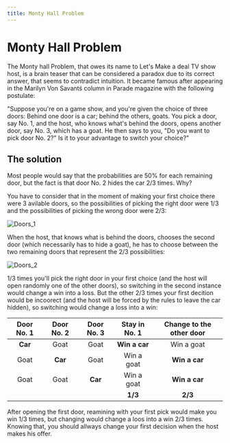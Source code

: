 ```yaml
---
title: Monty Hall Problem
---
```

# Monty Hall Problem

The Monty hall Problem, that owes its name to Let's Make a deal TV show host, is a brain teaser that can be considered a paradox due to its correct answer, that seems to contradict intuition. It became famous after appearing in the Marilyn Von Savantś column in Parade magazine with the following postulate:

"Suppose you're on a game show, and you're given the choice of three doors: Behind one door is a car; behind the others, goats. You pick a door, say No. 1, and the host, who knows what's behind the doors, opens another door, say No. 3, which has a goat. He then says to you, "Do you want to pick door No. 2?" Is it to your advantage to switch your choice?"

## The solution

Most people would say that the probabilities are 50% for each remaining door, but the fact is that door No. 2 hides the car 2/3 times. Why?

You have to consider that in the moment of making your first choice there were 3 avilable doors, so the possibilities of picking the right door were 1/3 and the possibilities of picking the wrong door were 2/3:

![Doors_1](https://upload.wikimedia.org/wikipedia/commons/7/79/Monty_closed_doors.svg)

When the host, that knows what is behind the doors, chooses the second door (which necessarily has to hide a goat), he has to choose between the two remaining doors that represent the 2/3 possibilities:

![Doors_2](https://upload.wikimedia.org/wikipedia/commons/9/9e/Monty_open_door_chances.svg)

1/3 times you'll pick the right door in your first choice (and the host will open randomly one of the other doors), so switching in the second instance would change a win into a loss. But the other 2/3 times your first decition would be incoorect (and the host will be forced by the rules to leave the car hidden), so switching would change a loss into a win:

Door No. 1 | Door No. 2 | Door No. 3 | Stay in No. 1 | Change to the other door
:---: | :---: | :---: | :---: | :---:
**Car** | Goat | Goat | **Win a car** | Win a goat
Goat | **Car** | Goat | Win a goat | **Win a car**
Goat | Goat | **Car** | Win a goat | **Win a car**
 | | | | **1/3** | **2/3**

After opening the first door, reamining with your first pick would make you win 1/3 times, but changing would change a loos into a win 2/3 times. Knowing that, you should allways change your first decision when the host makes his offer.
